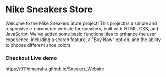 <h1>Nike Sneakers Store</h1>
<p>Welcome to the  Nike Sneakers Store  project! This project is a simple and responsive e-commerce website for sneakers, 
  built with HTML, CSS, and JavaScript. We've added some basic functionalities to enhance the user experience, including a search feature,
  a "Buy Now" option, and the ability to choose different shoe colors.</p>
  <h3>Checkout Live demo</h3>
  https://011himanshu.github.io/Sneaker_Website
